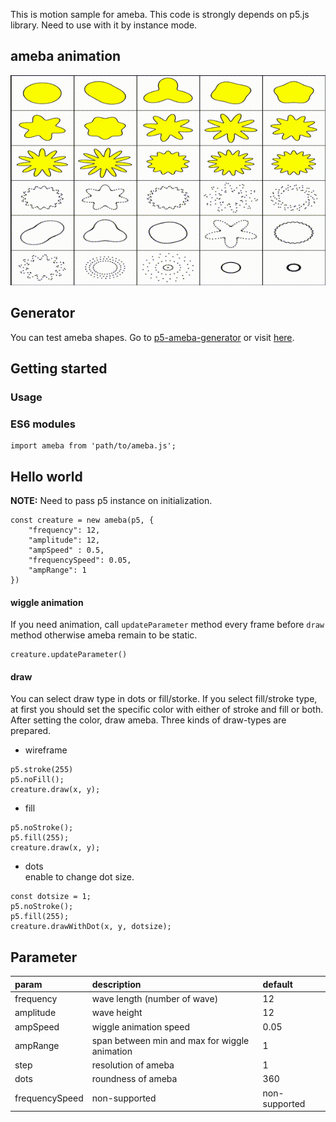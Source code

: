 
This is motion sample for ameba.
This code is strongly depends on p5.js library.
Need to use with it by instance mode.


## ameba animation
![sample](./sample.gif)

## Generator
You can test ameba shapes. Go to [p5-ameba-generator](https://github.com/mitsuyacider/p5-ameba-generator) or visit [here](https://www.openprocessing.org/sketch/674184).

## Getting started
### Usage
### ES6 modules
```
import ameba from 'path/to/ameba.js';
```

## Hello world
**NOTE:**
Need to pass p5 instance on initialization.
```
const creature = new ameba(p5, {
    "frequency": 12,
    "amplitude": 12,
    "ampSpeed" : 0.5,
    "frequencySpeed": 0.05,
    "ampRange": 1
})
```

#### wiggle animation
If you need animation, call `updateParameter` method every frame before `draw` method otherwise ameba remain to be static.
```
creature.updateParameter()
```
#### draw
You can select draw type in dots or fill/storke. If you select fill/stroke type, at first you should set the specific color with either of stroke and fill or both. After setting the color, draw ameba. Three kinds of draw-types are prepared.

* wireframe
```:wireframe
p5.stroke(255)
p5.noFill();
creature.draw(x, y);
```

* fill
```:fill
p5.noStroke();
p5.fill(255);
creature.draw(x, y);
```

* dots<br>
enable to change dot size.
```:dots
const dotsize = 1;
p5.noStroke();
p5.fill(255);
creature.drawWithDot(x, y, dotsize);
```

## Parameter
|param|description|default|
|:--|:--|:--|
|frequency|wave length (number of wave)|12|
|amplitude|wave height|12|
|ampSpeed|wiggle animation speed|0.05|
|ampRange|span between min and max for wiggle animation|1|
|step|resolution of ameba|1|
|dots|roundness of ameba|360|
|frequencySpeed|non-supported|non-supported|
